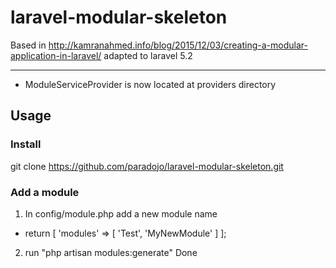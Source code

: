 # laravel-modular-skeleton
Based in http://kamranahmed.info/blog/2015/12/03/creating-a-modular-application-in-laravel/ adapted to laravel 5.2 
____

* ModuleServiceProvider is now located at providers directory

## Usage

### Install
git clone https://github.com/paradojo/laravel-modular-skeleton.git

### Add a module
1. In config/module.php add a new module name
* return  [
    'modules' => [
        'Test',
        'MyNewModule'
    ]
];

2. run "php artisan modules:generate" 
Done